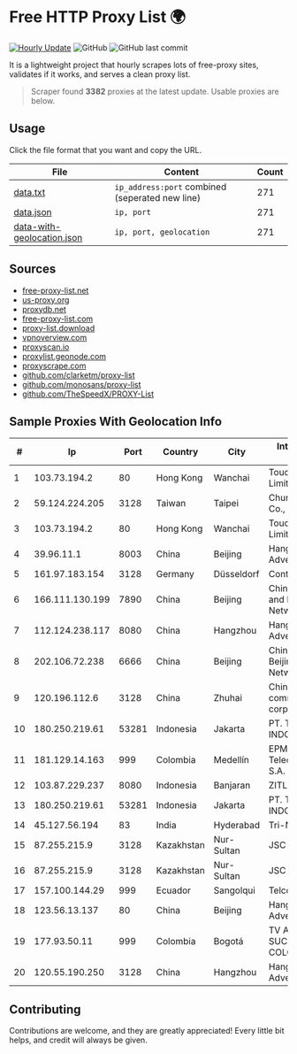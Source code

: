 
# Free HTTP Proxy List 🌍

[![Hourly Update](https://github.com/mertguvencli/http-proxy-list/actions/workflows/main.yml/badge.svg?branch=main)](https://github.com/mertguvencli/http-proxy-list/actions/workflows/main.yml)
![GitHub](https://img.shields.io/github/license/mertguvencli/http-proxy-list)
![GitHub last commit](https://img.shields.io/github/last-commit/mertguvencli/http-proxy-list)

It is a lightweight project that hourly scrapes lots of free-proxy sites, validates if it works, and serves a clean proxy list.


> Scraper found **3382** proxies at the latest update. Usable proxies are below.

## Usage

Click the file format that you want and copy the URL.


|File|Content|Count|
|----|-------|-----|
|[data.txt](https://raw.githubusercontent.com/mertguvencli/http-proxy-list/main/proxy-list/data.txt)|`ip_address:port` combined (seperated new line)|271|
|[data.json](https://raw.githubusercontent.com/mertguvencli/http-proxy-list/main/proxy-list/data.json)|`ip, port`|271|
|[data-with-geolocation.json](https://raw.githubusercontent.com/mertguvencli/http-proxy-list/main/proxy-list/data-with-geolocation.json)|`ip, port, geolocation`|271|

## Sources

* [free-proxy-list.net](https://free-proxy-list.net)
* [us-proxy.org](https://www.us-proxy.org)
* [proxydb.net](http://proxydb.net)
* [free-proxy-list.com](https://free-proxy-list.com/?page=&port=&type%5B%5D=http&type%5B%5D=https&up_time=0&search=Search)
* [proxy-list.download](https://www.proxy-list.download/HTTP)
* [vpnoverview.com](https://vpnoverview.com/privacy/anonymous-browsing/free-proxy-servers)
* [proxyscan.io](https://www.proxyscan.io)
* [proxylist.geonode.com](https://proxylist.geonode.com/api/proxy-list?limit=300&page=1&sort_by=lastChecked&sort_type=desc&protocols=http,https)
* [proxyscrape.com](https://api.proxyscrape.com/v2/?request=displayproxies&protocol=http&timeout=10000&country=all&ssl=all&anonymity=all)
* [github.com/clarketm/proxy-list](https://raw.githubusercontent.com/clarketm/proxy-list/master/proxy-list-raw.txt)
* [github.com/monosans/proxy-list](https://raw.githubusercontent.com/monosans/proxy-list/main/proxies/http.txt)
* [github.com/TheSpeedX/PROXY-List](https://raw.githubusercontent.com/TheSpeedX/PROXY-List/master/http.txt)


## Sample Proxies With Geolocation Info

|#|Ip|Port|Country|City|Internet Service Provider|
|-|--|----|-------|----|-------------------------|
|1|103.73.194.2|80|Hong Kong|Wanchai|TouchPal HK Co., Limited|
|2|59.124.224.205|3128|Taiwan|Taipei|Chunghwa Telecom Co., Ltd.|
|3|103.73.194.2|80|Hong Kong|Wanchai|TouchPal HK Co., Limited|
|4|39.96.11.1|8003|China|Beijing|Hangzhou Alibaba Advertising Co|
|5|161.97.183.154|3128|Germany|Düsseldorf|Contabo GmbH|
|6|166.111.130.199|7890|China|Beijing|China Education and Research Network Center|
|7|112.124.238.117|8080|China|Hangzhou|Hangzhou Alibaba Advertising Co|
|8|202.106.72.238|6666|China|Beijing|China Unicom Beijing Province Network|
|9|120.196.112.6|3128|China|Zhuhai|China Mobile communications corporation|
|10|180.250.219.61|53281|Indonesia|Jakarta|PT. TELKOM INDONESIA|
|11|181.129.14.163|999|Colombia|Medellín|EPM Telecomunicaciones S.A. E.S.P.|
|12|103.87.229.237|8080|Indonesia|Banjaran|ZITLINE|
|13|180.250.219.61|53281|Indonesia|Jakarta|PT. TELKOM INDONESIA|
|14|45.127.56.194|83|India|Hyderabad|Tri-Networks|
|15|87.255.215.9|3128|Kazakhstan|Nur-Sultan|JSC Transtelecom|
|16|87.255.215.9|3128|Kazakhstan|Nur-Sultan|JSC Transtelecom|
|17|157.100.144.29|999|Ecuador|Sangolqui|Telconet S.A|
|18|123.56.13.137|80|China|Beijing|Hangzhou Alibaba Advertising Co|
|19|177.93.50.11|999|Colombia|Bogotá|TV AZTECA SUCURSAL COLOMBIA|
|20|120.55.190.250|3128|China|Hangzhou|Hangzhou Alibaba Advertising Co|



## Contributing

Contributions are welcome, and they are greatly appreciated! Every
little bit helps, and credit will always be given.


